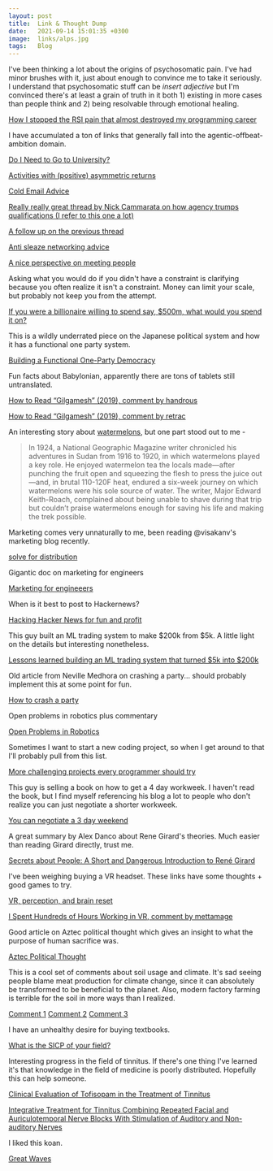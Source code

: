 ```yaml
---
layout: post
title:  Link & Thought Dump
date:   2021-09-14 15:01:35 +0300
image:  links/alps.jpg
tags:   Blog
---
```


I've been thinking a lot about the origins of psychosomatic pain. I've had minor brushes with it, just about enough to convince me to take it seriously. I understand that psychosomatic stuff can be *insert adjective* but I'm convinced there's at least a grain of truth in it both 1) existing in more cases than people think and 2) being resolvable through emotional healing.<br>

[How I stopped the RSI pain that almost destroyed my programming career](https://news.ycombinator.com/item?id=12986759)

I have accumulated a ton of links that generally fall into the agentic-offbeat-ambition domain.<br>

[Do I Need to Go to University?](http://colah.github.io/posts/2020-05-University/)<br>

[Activities with (positive) asymmetric returns](https://blog.tjcx.me/p/activities-with-positive-asymmetric?s=r)

[Cold Email Advice](https://twitter.com/sriramk/status/1214278839490105344)

[Really really great thread by Nick Cammarata on how agency trumps qualifications (I refer to this one a lot)](https://twitter.com/nickcammarata/status/1267196570274893824)

[A follow up on the previous thread](https://twitter.com/nickcammarata/status/1375575296414474241)

[Anti sleaze networking advice](https://twitter.com/nickcammarata/status/1300190231136620544)

[A nice perspective on meeting people](https://twitter.com/visakanv/status/1312118942219948032)

Asking what you would do if you didn't have a constraint is clarifying because you often realize it isn't a constraint. Money can limit your scale, but probably not keep you from the attempt.<br>

[If you were a billionaire willing to spend say, $500m, what would you spend it on?](https://twitter.com/krishnanrohit/status/1449375978191564805?t=QDnnoYHNruSB5xss3q-G5g&s=19)

This is a wildly underrated piece on the Japanese political system and how it has a functional one party system. <br>

[Building a Functional One-Party Democracy](https://tsangchungshu.medium.com/building-a-functional-one-party-democracy-5cb40cf1720f)

Fun facts about Babylonian, apparently there are tons of tablets still untranslated. <br>

[How to Read “Gilgamesh” (2019), comment by handrous](https://news.ycombinator.com/item?id=29082729)<br>

[How to Read “Gilgamesh” (2019), comment by retrac](https://news.ycombinator.com/item?id=29083089)<br>

An interesting story about [watermelons](https://seasonal.substack.com/p/watermelons?s=r), but one part stood out to me - <br>

>In 1924, a National Geographic Magazine writer chronicled his adventures in Sudan from 1916 to 1920, in which watermelons played a key role. He enjoyed watermelon tea the locals made—after punching the fruit open and squeezing the flesh to press the juice out—and, in brutal 110-120F heat, endured a six-week journey on which watermelons were his sole source of water. The writer, Major Edward Keith-Roach, complained about being unable to shave during that trip but couldn’t praise watermelons enough for saving his life and making the trek possible. 

Marketing comes very unnaturally to me, been reading @visakanv's marketing blog recently.

[solve for distribution](http://visakanv.com/marketing/solve-for-distribution/)

Gigantic doc on marketing for engineers

[Marketing for engineeers](https://github.com/goabstract/Marketing-for-Engineers)

When is it best to post to Hackernews? 

[Hacking Hacker News for fun and profit](https://blog.arnica.io/hacking-hacker-news-for-fun-and-profit-part-1-41bd6a48a2c2)

This guy built an ML trading system to make $200k from $5k. A little light on the details but interesting nonetheless. 

[Lessons learned building an ML trading system that turned $5k into $200k](https://www.tradientblog.com/2019/11/lessons-learned-building-an-ml-trading-system-that-turned-5k-into-200k/)

Old article from Neville Medhora on crashing a party... should probably implement this at some point for fun. 

[How to crash a party](https://www.nevblog.com/how-to-crash-a-party/)

Open problems in robotics plus commentary

[Open Problems in Robotics](https://news.ycombinator.com/item?id=24207424)

Sometimes I want to start a new coding project, so when I get around to that I'll probably pull from this list. 

[More challenging projects every programmer should try](https://austinhenley.com/blog/morechallengingprojects.html)

This guy is selling a book on how to get a 4 day workweek. I haven't read the book, but I find myself referencing his blog a lot to people who don't realize you can just negotiate a shorter workweek.

[You can negotiate a 3 day weekend](https://codewithoutrules.com/3dayweekend/)

A great summary by Alex Danco about Rene Girard's theories. Much easier than reading Girard directly, trust me.

[Secrets about People: A Short and Dangerous Introduction to René Girard](https://alexdanco.com/2019/04/28/secrets-about-people-a-short-and-dangerous-introduction-to-rene-girard/comment-page-1/)

I've been weighing buying a VR headset. These links have some thoughts + good games to try.

[VR, perception, and brain reset](https://www.reddit.com/r/slatestarcodex/comments/ryu9kh/vr_perception_and_brain_reset/)

[I Spent Hundreds of Hours Working in VR, comment by mettamage](https://news.ycombinator.com/item?id=29992723)

Good article on Aztec political thought which gives an insight to what the purpose of human sacrifice was.

[Aztec Political Thought](http://abandonedfootnotes.blogspot.com/2013/11/aztec-political-thought.html)

This is a cool set of comments about soil usage and climate. It's sad seeing people blame meat production for climate change, since it can absolutely be transformed to be beneficial to the planet. Also, modern factory farming is terrible for the soil in more ways than I realized.

[Comment 1](https://www.reddit.com/r/collapse/comments/sjnyvo/vanishing_nutrients_its_a_hazard_of_climate/hvg3p77/)
[Comment 2](https://www.reddit.com/r/collapse/comments/sjnyvo/vanishing_nutrients_its_a_hazard_of_climate/hvh8sb8/)
[Comment 3](https://www.reddit.com/r/collapse/comments/sjnyvo/vanishing_nutrients_its_a_hazard_of_climate/hvj36lm/)

I have an unhealthy desire for buying textbooks.

[What is the SICP of your field?](https://www.reddit.com/r/TheMotte/comments/sex2d1/what_is_the_sicp_of_your_field/)

Interesting progress in the field of tinnitus. If there's one thing I've learned it's that knowledge in the field of medicine is poorly distributed. Hopefully this can help someone.

[Clinical Evaluation of Tofisopam in the Treatment of Tinnitus](https://www.jstage.jst.go.jp/article/jibirin1925/82/1/82_1_133/_article)

[Integrative Treatment for Tinnitus Combining Repeated Facial and Auriculotemporal Nerve Blocks With Stimulation of Auditory and Non-auditory Nerves](https://www.frontiersin.org/articles/10.3389/fnins.2022.758575/full)

I liked this koan.

[Great Waves](https://ashidakim.com/zenkoans/8greatwaves.html)


